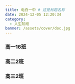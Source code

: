 ```yaml
---
title: 电白一中 # 这是标题名称
date: 2024-12-05 12:20:34
category:
  - 人生阶段
banner: /assets/cover/doc.jpg
---
```


### 高一16班

### 高二2班

### 高三2班